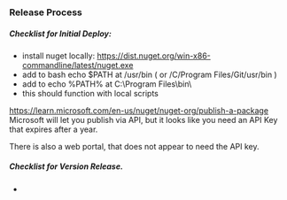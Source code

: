 ### Release Process

##### Checklist for Initial Deploy:

* install nuget locally: https://dist.nuget.org/win-x86-commandline/latest/nuget.exe
* add to bash echo $PATH at /usr/bin ( or /C/Program Files/Git/usr/bin )
* add to echo %PATH% at C:\Program Files\bin\
* this should function with local scripts

https://learn.microsoft.com/en-us/nuget/nuget-org/publish-a-package
Microsoft will let you publish via API, but it looks like you need an API Key that expires after a year.

There is also a web portal, that does not appear to need the API key.


#####  Checklist for Version Release.

* 